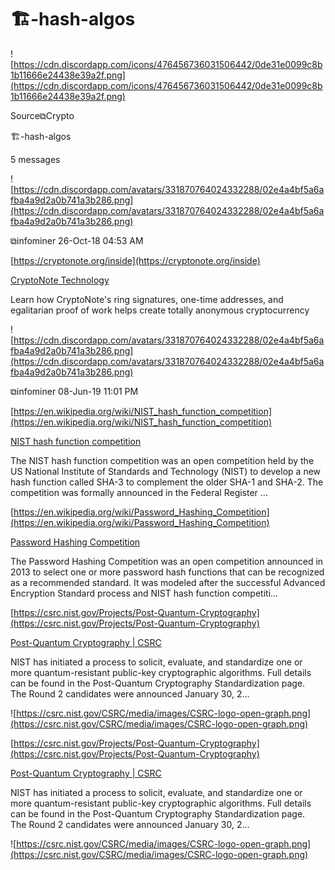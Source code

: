 # 🏗-hash-algos

![https://cdn.discordapp.com/icons/476456736031506442/0de31e0099c8b1b11666e24438e39a2f.png](https://cdn.discordapp.com/icons/476456736031506442/0de31e0099c8b1b11666e24438e39a2f.png)

Source⧉Crypto

🏗-hash-algos

5 messages

![https://cdn.discordapp.com/avatars/331870764024332288/02e4a4bf5a6afba4a9d2a0b741a3b286.png](https://cdn.discordapp.com/avatars/331870764024332288/02e4a4bf5a6afba4a9d2a0b741a3b286.png)

⧉infominer 26-Oct-18 04:53 AM

[https://cryptonote.org/inside](https://cryptonote.org/inside)

[CryptoNote Technology](https://cryptonote.org/inside)

Learn how CryptoNote's ring signatures, one-time addresses, and egalitarian proof of work helps create totally anonymous cryptocurrency

![https://cdn.discordapp.com/avatars/331870764024332288/02e4a4bf5a6afba4a9d2a0b741a3b286.png](https://cdn.discordapp.com/avatars/331870764024332288/02e4a4bf5a6afba4a9d2a0b741a3b286.png)

⧉infominer 08-Jun-19 11:01 PM

[https://en.wikipedia.org/wiki/NIST_hash_function_competition](https://en.wikipedia.org/wiki/NIST_hash_function_competition)

[NIST hash function competition](https://en.wikipedia.org/wiki/NIST_hash_function_competition)

The NIST hash function competition was an open competition held by the US National Institute of Standards and Technology (NIST) to develop a new hash function called SHA-3 to complement the older SHA-1 and SHA-2. The competition was formally announced in the Federal Register ...

[https://en.wikipedia.org/wiki/Password_Hashing_Competition](https://en.wikipedia.org/wiki/Password_Hashing_Competition)

[Password Hashing Competition](https://en.wikipedia.org/wiki/Password_Hashing_Competition)

The Password Hashing Competition was an open competition announced in 2013 to select one or more password hash functions that can be recognized as a recommended standard. It was modeled after the successful Advanced Encryption Standard process and NIST hash function competiti...

[https://csrc.nist.gov/Projects/Post-Quantum-Cryptography](https://csrc.nist.gov/Projects/Post-Quantum-Cryptography)

[Post-Quantum Cryptography | CSRC](https://csrc.nist.gov/Projects/Post-Quantum-Cryptography)

NIST has initiated a process to solicit, evaluate, and standardize one or more quantum-resistant public-key cryptographic algorithms. Full details can be found in the Post-Quantum Cryptography Standardization page. The Round 2 candidates were announced January 30, 2...

![https://csrc.nist.gov/CSRC/media/images/CSRC-logo-open-graph.png](https://csrc.nist.gov/CSRC/media/images/CSRC-logo-open-graph.png)

[https://csrc.nist.gov/Projects/Post-Quantum-Cryptography](https://csrc.nist.gov/Projects/Post-Quantum-Cryptography)

[Post-Quantum Cryptography | CSRC](https://csrc.nist.gov/Projects/Post-Quantum-Cryptography)

NIST has initiated a process to solicit, evaluate, and standardize one or more quantum-resistant public-key cryptographic algorithms. Full details can be found in the Post-Quantum Cryptography Standardization page. The Round 2 candidates were announced January 30, 2...

![https://csrc.nist.gov/CSRC/media/images/CSRC-logo-open-graph.png](https://csrc.nist.gov/CSRC/media/images/CSRC-logo-open-graph.png)